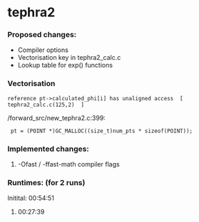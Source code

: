 <!--tephra2
===================
03-12-2014
Initial upload of the tephra2 probability scripts (perl scripts) which use the tephra2 model of ash dispersion to create survivor curves for specific locations around a volcano.

07-09-2013
Initial upload to GitHub. tephra2 is a tephra dispersion model based on an analytical (closed-form) solution of the advection-diffusion equation. This initial version uses a plume model based on the beta function and incorporates a 2-D wind model that varies in speed and direction with changes in elevation. 
-->
# tephra2

### Proposed changes:  

 - Compiler options  
 - Vectorisation key in tephra2\_calc.c  
 - Lookup table for exp() functions  

### Vectorisation

```
reference pt->calculated_phi[i] has unaligned access  [  tephra2_calc.c(125,2)  ]  
```

/forward_src/new_tephra2.c:399:

```
 pt = (POINT *)GC_MALLOC((size_t)num_pts * sizeof(POINT));
```


### Implemented changes:  

1. -Ofast / -ffast-math compiler flags  


### Runtimes: (for 2 runs)  

Initital:  00:54:51  
1.  00:27:39  



